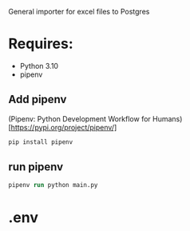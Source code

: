 General importer for excel files to Postgres

# Requires:

- Python 3.10
- pipenv

## Add pipenv

(Pipenv: Python Development Workflow for Humans)[https://pypi.org/project/pipenv/]

```ps
pip install pipenv
```

## run pipenv

```ps
pipenv run python main.py
```

# .env
